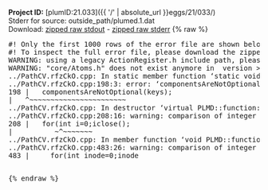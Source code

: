 **Project ID:** [plumID:21.033]({{ '/' | absolute_url }}eggs/21/033/)  
Stderr for source:  outside_path/plumed.1.dat   
Download: [zipped raw stdout](plumed.1.dat.plumed.stdout.txt.zip) - [zipped raw stderr](plumed.1.dat.plumed.stderr.txt.zip) 
{% raw %}
<pre>
#! Only the first 1000 rows of the error file are shown below
#! To inspect the full error file, please download the zipped raw stderr file above
WARNING: using a legacy ActionRegister.h include path, please use <<#include "core/ActionRegister.h">>
WARNING: "core/Atoms.h" does not exist anymore in  version >=2.10, you should change your code.
../PathCV.rfzCkO.cpp: In static member function ‘static void PLMD::function::PathCV::registerKeywords(PLMD::Keywords&)’:
../PathCV.rfzCkO.cpp:198:3: error: ‘componentsAreNotOptional’ was not declared in this scope
198 |   componentsAreNotOptional(keys);
|   ^~~~~~~~~~~~~~~~~~~~~~~~
../PathCV.rfzCkO.cpp: In destructor ‘virtual PLMD::function::PathCV::~PathCV()’:
../PathCV.rfzCkO.cpp:208:16: warning: comparison of integer expressions of different signedness: ‘int’ and ‘unsigned int’ [-Wsign-compare]
208 |   for(int i=0;i<mw_n_;++i){
|               ~^~~~~~
../PathCV.rfzCkO.cpp: In constructor ‘PLMD::function::PathCV::PathCV(const PLMD::ActionOptions&)’:
../PathCV.rfzCkO.cpp:236:16: warning: comparison of integer expressions of different signedness: ‘int’ and ‘unsigned int’ [-Wsign-compare]
236 |   for(int i=0;i<mw_n_;++i){
|               ~^~~~~~
../PathCV.rfzCkO.cpp:259:11: warning: comparison of integer expressions of different signedness: ‘int’ and ‘unsigned int’ [-Wsign-compare]
259 |       if(i==mw_id_) ifiles[i]->close();
|          ~^~~~~~~~
../PathCV.rfzCkO.cpp: In member function ‘void PLMD::function::PathCV::generatePath()’:
../PathCV.rfzCkO.cpp:483:26: warning: comparison of integer expressions of different signedness: ‘int’ and ‘unsigned int’ [-Wsign-compare]
483 |     for(int inode=0;inode<nnodes;inode++){
|                     ~~~~~^~~~~~~
../PathCV.rfzCkO.cpp: In member function ‘void PLMD::function::PathCV::readMultipleWalkers()’:
../PathCV.rfzCkO.cpp:941:16: warning: comparison of integer expressions of different signedness: ‘int’ and ‘unsigned int’ [-Wsign-compare]
941 |   for(int i=0;i<mw_n_;++i){
|               ~^~~~~~
../PathCV.rfzCkO.cpp:942:9: warning: comparison of integer expressions of different signedness: ‘int’ and ‘unsigned int’ [-Wsign-compare]
942 |     if(i==mw_id_) continue;
|        ~^~~~~~~~
../PathCV.rfzCkO.cpp:957:5: error: invalid use of incomplete type ‘class PLMD::Communicator’
957 |     comm.Barrier();
|     ^~~~
In file included from /home/runner/opt/include/plumed/function/../core/../tools/OFile.h:25,
from /home/runner/opt/include/plumed/function/../core/../tools/Log.h:25,
from /home/runner/opt/include/plumed/function/../core/Action.h:30,
from /home/runner/opt/include/plumed/function/../core/ActionWithValue.h:25,
from /home/runner/opt/include/plumed/function/Function.h:25,
from ../PathCV.rfzCkO.cpp:22:
/home/runner/opt/include/plumed/function/../core/../tools/FileBase.h:29:7: note: forward declaration of ‘class PLMD::Communicator’
29 | class Communicator;
|       ^~~~~~~~~~~~
../PathCV.rfzCkO.cpp:958:5: error: invalid use of incomplete type ‘class PLMD::Communicator’
958 |     multi_sim_comm.Barrier();
|     ^~~~~~~~~~~~~~
/home/runner/opt/include/plumed/function/../core/../tools/FileBase.h:29:7: note: forward declaration of ‘class PLMD::Communicator’
29 | class Communicator;
|       ^~~~~~~~~~~~
terminate called after throwing an instance of 'PLMD::Plumed::ExceptionError'
what():
(core/PlumedMain.cpp:1502) void PLMD::PlumedMain::load(const std::string&)
An error happened while executing command env PLUMED_ROOT='/home/runner/opt/lib/plumed' PLUMED_VERSION='2.10.0' PLUMED_HTMLDIR='/home/runner/opt/share/doc/plumed' PLUMED_INCLUDEDIR='/home/runner/opt/include' PLUMED_PROGRAM_NAME='plumed' PLUMED_IS_INSTALLED='yes' "/home/runner/opt/lib/plumed"/scripts/mklib.sh -n -o ./../PathCV.2.10.0.so ../PathCV.cpp

[pkrvm7jw40e0xgp:10992] *** Process received signal ***
[pkrvm7jw40e0xgp:10992] Signal: Aborted (6)
[pkrvm7jw40e0xgp:10992] Signal code:  (-6)
[pkrvm7jw40e0xgp:10992] [ 0] /lib/x86_64-linux-gnu/libc.so.6(+0x45330)[0x7f8109e45330]
[pkrvm7jw40e0xgp:10992] [ 1] /lib/x86_64-linux-gnu/libc.so.6(pthread_kill+0x11c)[0x7f8109e9eb2c]
[pkrvm7jw40e0xgp:10992] [ 2] /lib/x86_64-linux-gnu/libc.so.6(gsignal+0x1e)[0x7f8109e4527e]
[pkrvm7jw40e0xgp:10992] [ 3] /lib/x86_64-linux-gnu/libc.so.6(abort+0xdf)[0x7f8109e288ff]
[pkrvm7jw40e0xgp:10992] [ 4] /lib/x86_64-linux-gnu/libstdc++.so.6(+0xa5ff5)[0x7f810a2a5ff5]
[pkrvm7jw40e0xgp:10992] [ 5] /lib/x86_64-linux-gnu/libstdc++.so.6(+0xbb0da)[0x7f810a2bb0da]
[pkrvm7jw40e0xgp:10992] [ 6] /lib/x86_64-linux-gnu/libstdc++.so.6(_ZSt10unexpectedv+0x0)[0x7f810a2a5a55]
[pkrvm7jw40e0xgp:10992] [ 7] /lib/x86_64-linux-gnu/libstdc++.so.6(+0xa5a6f)[0x7f810a2a5a6f]
[pkrvm7jw40e0xgp:10992] [ 8] plumed(+0x146dd)[0x5638342486dd]
[pkrvm7jw40e0xgp:10992] [ 9] /lib/x86_64-linux-gnu/libc.so.6(+0x2a1ca)[0x7f8109e2a1ca]
[pkrvm7jw40e0xgp:10992] [10] /lib/x86_64-linux-gnu/libc.so.6(__libc_start_main+0x8b)[0x7f8109e2a28b]
[pkrvm7jw40e0xgp:10992] [11] plumed(+0x15365)[0x563834249365]
[pkrvm7jw40e0xgp:10992] *** End of error message ***
</pre>
{% endraw %}
